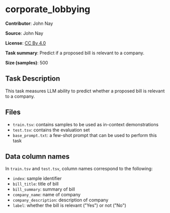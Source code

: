 # corporate_lobbying 
 **Contributor**: John Nay
 
 **Source**: John Nay
 
 **License**: [CC By 4.0](https://creativecommons.org/licenses/by/4.0/)
 
 **Task summary**: Predict if a proposed bill is relevant to a company.
 
 **Size (samples)**: 500
 
 ## Task Description
 
 This task measures LLM ability to predict whether a proposed bill is relevant to a company.

 ## Files

- `train.tsv`: contains samples to be used as in-context demonstrations
- `test.tsv`: contains the evaluation set
- `base_prompt.txt`: a few-shot prompt that can be used to perform this task

## Data column names

In `train.tsv` and `test.tsv`, column names correspond to the following:
- `index`: sample identifier
 - `bill_title`: title of bill
 - `bill_summary`: summary of bill
 - `company_name`: name of company
 - `company_description`: description of company
 - `label`: whether the bill is relevant ("Yes") or not ("No")
